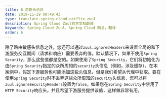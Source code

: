 ```yaml
---
title: 6.忽略头信息
date: 2019-11-29 08:49:43
type: translate-spring-cloud-netflix-zuul
description: Spring Cloud Zuul官方文档翻译
keywords: Spring Cloud Zuul，Spring Cloud 网关，翻译
order: 6
---
```


除了路由敏感头信息之外，您还可以通过`zuul.ignoredHeaders`来设置全局的和下游服务交互期间（请求和响应）需要丢弃的值。默认情况下，如果不使用`Spring Security`，那么这些值都是空的。如果使用了`Spring Security`，它们将初始化为由`Spring Security`指定的众所周知的`security`头信息（例如，涉及缓存）。在本案例中，假定下游服务也可能添加这些头信息，但是我们希望从代理中获取。要在使用`Spring Security`时不丢弃这些众所周知的`security`头信息，您可以将`zuul.ignoreSecurityHeaders`设置为`false`。如果您在`Spring Security`中禁用了`HTTP Security`响应头，并且希望下游服务提供该值，这样做非常有用。
